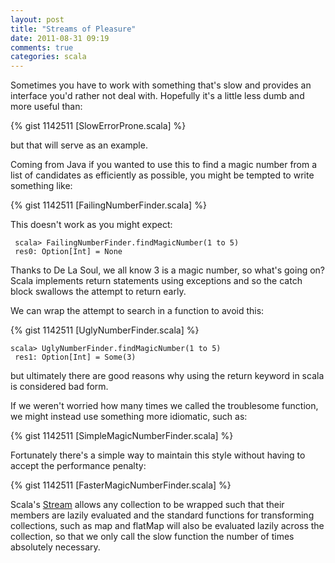 ```yaml
---
layout: post
title: "Streams of Pleasure"
date: 2011-08-31 09:19
comments: true
categories: scala
---
```

Sometimes you have to work with something that's slow and provides an interface you'd rather not deal with. Hopefully it's a little less dumb and more useful than:

{% gist 1142511 [SlowErrorProne.scala] %}

but that will serve as an example.

Coming from Java if you wanted to use this to find a magic number from a list of candidates as efficiently as possible, you might be tempted to write something like:

{% gist 1142511 [FailingNumberFinder.scala]  %}

This doesn't work as you might expect:

```
 scala> FailingNumberFinder.findMagicNumber(1 to 5)
 res0: Option[Int] = None 
```

Thanks to De La Soul, we all know 3 is a magic number, so what's going on? Scala implements return statements using exceptions and so the catch block swallows the attempt to return early.

We can wrap the attempt to search in a function to avoid this:

{% gist 1142511  [UglyNumberFinder.scala] %}

```
scala> UglyNumberFinder.findMagicNumber(1 to 5)
 res1: Option[Int] = Some(3)
```

but ultimately there are good reasons why using the return keyword in scala is considered bad form.

If we weren't worried how many times we called the troublesome function, we might instead use something more idiomatic, such as:

{% gist 1142511 [SimpleMagicNumberFinder.scala] %}

Fortunately there's a simple way to maintain this style without having to accept the performance penalty:

{% gist 1142511 [FasterMagicNumberFinder.scala] %}


Scala's [Stream](http://www.scala-lang.org/api/current/scala/collection/immutable/Stream.html) allows any collection to be wrapped such that their members are lazily evaluated and the standard functions for transforming collections, such as map and flatMap will also be evaluated lazily across the collection, so that we only call the slow function the number of times absolutely necessary.

